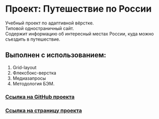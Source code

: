 # Проект: Путешествие по России

Учебный проект по адаптивной вёрстке.  
Типовой одностраничный сайт.  
Содержит информацию об интересный местах России, куда можно съездить в путешествие.

## Выполнен с использованием:

1. Grid-layout
2. Флексбокс-верстка
3. Медиазапросы
4. Методология БЭМ.

### [Ссылка на GitHub проекта](https://github.com/OneOfHerSisters/russian-travel)

### [Ссылка на страницу проекта](https://oneofhersisters.github.io/russian-travel/)

